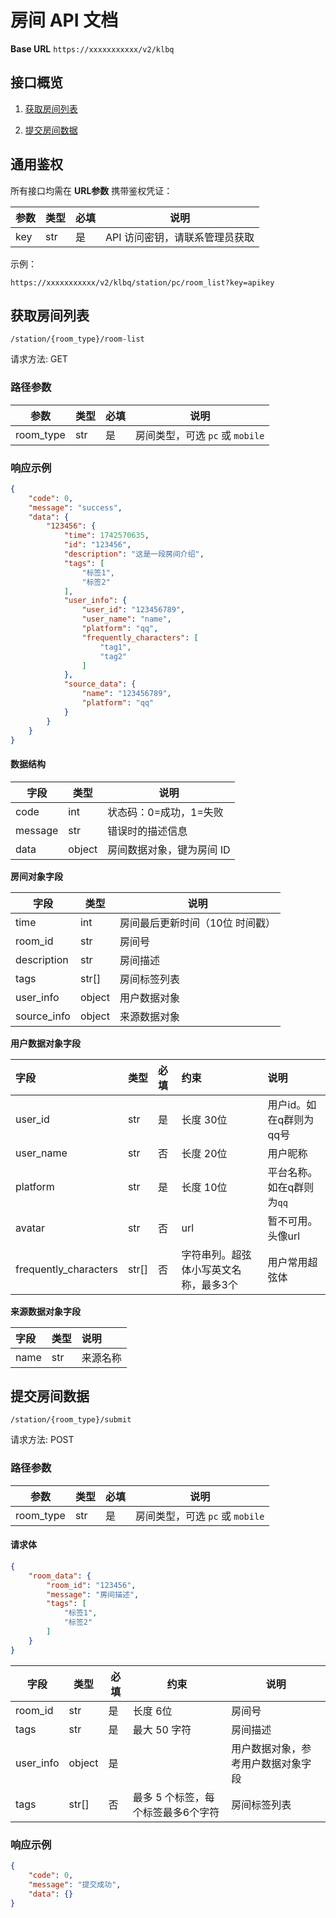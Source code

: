 # 房间 API 文档

**Base URL**
`https://xxxxxxxxxxx/v2/klbq`

## 接口概览

1. [获取房间列表](#获取房间列表)

2. [提交房间数据](#提交房间数据)

## 通用鉴权

所有接口均需在 **URL参数** 携带鉴权凭证：

| 参数  | 类型  | 必填 | 说明                |
| --- | --- | -- | ----------------- |
| key | str | 是  | API 访问密钥，请联系管理员获取 |

示例：

`https://xxxxxxxxxxx/v2/klbq/station/pc/room_list?key=apikey`

## 获取房间列表

`/station/{room_type}/room-list`

请求方法: GET

### 路径参数

| 参数        | 类型  | 必填 | 说明                      |
| --------- | --- | -- | ----------------------- |
| room_type | str | 是  | 房间类型，可选 `pc` 或 `mobile` |

### 响应示例

```json
{
    "code": 0,
    "message": "success",
    "data": {
        "123456": {
            "time": 1742570635,
            "id": "123456",
            "description": "这是一段房间介绍",
            "tags": [
                "标签1",
                "标签2"
            ],
            "user_info": {
                "user_id": "123456789",
                "user_name": "name",
                "platform": "qq",
                "frequently_characters": [
                    "tag1",
                    "tag2"
                ]
            },
            "source_data": {
                "name": "123456789",
                "platform": "qq"
            }
        }
    }
}
```

#### 数据结构

| 字段      | 类型     | 说明             |
| ------- | ------ | -------------- |
| code    | int    | 状态码：0=成功，1=失败  |
| message | str    | 错误时的描述信息       |
| data    | object | 房间数据对象，键为房间 ID |

**房间对象字段**

| 字段          | 类型     | 说明                |
| ----------- | ------ | ----------------- |
| time        | int    | 房间最后更新时间（10位 时间戳） |
| room_id     | str    | 房间号               |
| description | str    | 房间描述              |
| tags        | str[]  | 房间标签列表            |
| user_info   | object | 用户数据对象            |
| source_info | object | 来源数据对象            |

**用户数据对象字段**

| 字段                    | 类型    | 必填 | 约束                  | 说明              |
| :-------------------- | :---- | :- | :------------------ | :-------------- |
| user_id               | str   | 是  | 长度 30位              | 用户id。如在q群则为qq号  |
| user_name             | str   | 否  | 长度 20位              | 用户昵称            |
| platform              | str   | 是  | 长度 10位              | 平台名称。如在q群则为`qq` |
| avatar                | str   | 否  | url                 | 暂不可用。头像url      |
| frequently_characters | str[] | 否  | 字符串列。超弦体小写英文名称，最多3个 | 用户常用超弦体         |

**来源数据对象字段**

| 字段   | 类型  | 说明   |
| :--- | :-- | :--- |
| name | str | 来源名称 |

## 提交房间数据

`/station/{room_type}/submit`

请求方法: POST

### 路径参数

| 参数        | 类型  | 必填 | 说明                      |
| --------- | --- | -- | ----------------------- |
| room_type | str | 是  | 房间类型，可选 `pc` 或 `mobile` |

#### 请求体

```json
{
    "room_data": {
        "room_id": "123456",
        "message": "房间描述",
        "tags": [
            "标签1",
            "标签2"
        ]
    }
}
```

| 字段        | 类型     | 必填 | 约束                  | 说明                |
| --------- | ------ | -- | ------------------- | ----------------- |
| room_id   | str    | 是  | 长度 6位               | 房间号               |
| tags      | str    | 是  | 最大 50 字符            | 房间描述              |
| user_info | object | 是  |                     | 用户数据对象，参考用户数据对象字段 |
| tags      | str[]  | 否  | 最多 5 个标签，每个标签最多6个字符 | 房间标签列表            |



### 响应示例

```json
{
    "code": 0,
    "message": "提交成功",
    "data": {}
}
```

